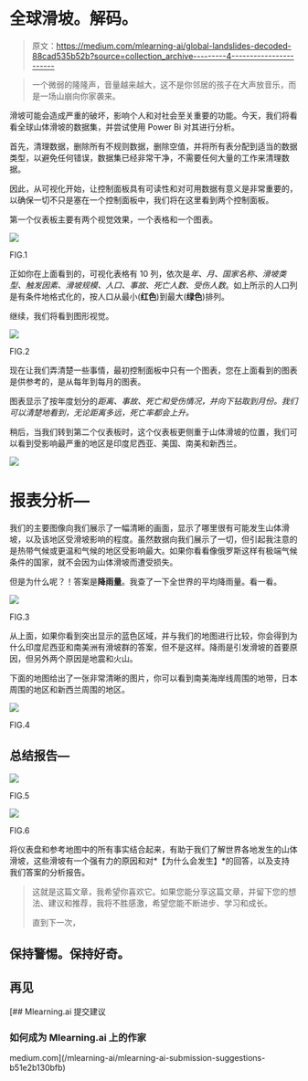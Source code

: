 # 全球滑坡。解码。

> 原文：<https://medium.com/mlearning-ai/global-landslides-decoded-88cad535b52b?source=collection_archive---------4----------------------->

> 一个微弱的隆隆声，音量越来越大，这不是你邻居的孩子在大声放音乐，而是一场山崩向你家袭来。

滑坡可能会造成严重的破坏，影响个人和对社会至关重要的功能。今天，我们将看看全球山体滑坡的数据集，并尝试使用 Power Bi 对其进行分析。

首先，清理数据，删除所有不规则数据，删除空值，并将所有表分配到适当的数据类型，以避免任何错误，数据集已经非常干净，不需要任何大量的工作来清理数据。

因此，从可视化开始，让控制面板具有可读性和对可用数据有意义是非常重要的，以确保一切不只是塞在一个控制面板中，我们将在这里看到两个控制面板。

第一个仪表板主要有两个视觉效果，一个表格和一个图表。

![](img/b7f9083a7160d17697ddd398b688576f.png)

FIG.1

正如你在上面看到的，可视化表格有 10 列，依次是*年、月、国家名称、滑坡类型、触发因素、滑坡规模、人口、事故、死亡人数、受伤人数*。如上所示的人口列是有条件地格式化的，按人口从最小(**红色**)到最大(**绿色**)排列。

继续，我们将看到图形视觉。

![](img/dac5918d68dd0eb3d6d65a76bc9a8b8e.png)

FIG.2

现在让我们弄清楚一些事情，最初控制面板中只有一个图表，您在上面看到的图表是供参考的，是从每年到每月的图表。

图表显示了按年度划分的*距离、事故、死亡和受伤情况，并向下钻取到月份。我们可以清楚地看到，无论距离多远，死亡率都会上升。*

稍后，当我们转到第二个仪表板时，这个仪表板更侧重于山体滑坡的位置，我们可以看到受影响最严重的地区是印度尼西亚、美国、南美和新西兰。

![](img/ed9606c581788e3a08dc698960064372.png)

# **报表分析—**

我们的主要图像向我们展示了一幅清晰的画面，显示了哪里很有可能发生山体滑坡，以及该地区受滑坡影响的程度。虽然数据向我们展示了一切，但引起我注意的是热带气候或更温和气候的地区受影响最大。如果你看看像俄罗斯这样有极端气候条件的国家，就不会因为山体滑坡而遭受损失。

但是为什么呢？！答案是**降雨量**。我查了一下全世界的平均降雨量。看一看。

![](img/dbcfa93f000b7464b88835407c0c4b79.png)

FIG.3

从上面，如果你看到突出显示的蓝色区域，并与我们的地图进行比较，你会得到为什么印度尼西亚和南美洲有滑坡群的答案，但不是这样。降雨是引发滑坡的首要原因，但另外两个原因是地震和火山。

下面的地图给出了一张非常清晰的图片，你可以看到南美海岸线周围的地带，日本周围的地区和新西兰周围的地区。

![](img/edffd745a9ac6d8bc224d089dd7df440.png)

FIG.4

## **总结报告—**

![](img/3cc48260fe44c9ccd57eeb45ffa660f3.png)

FIG.5

![](img/4e0cae1ec249bc700dc02c86acd426d9.png)

FIG.6

将仪表盘和参考地图中的所有事实结合起来，有助于我们了解世界各地发生的山体滑坡，这些滑坡有一个强有力的原因和对*【为什么会发生】*的回答，以及支持我们答案的分析报告。

> 这就是这篇文章，我希望你喜欢它。如果您能分享这篇文章，并留下您的想法、建议和推荐，我将不胜感激，希望您能不断进步、学习和成长。
> 
> 直到下一次，

## 保持警惕。保持好奇。

## 再见

[](/mlearning-ai/mlearning-ai-submission-suggestions-b51e2b130bfb) [## Mlearning.ai 提交建议

### 如何成为 Mlearning.ai 上的作家

medium.com](/mlearning-ai/mlearning-ai-submission-suggestions-b51e2b130bfb)